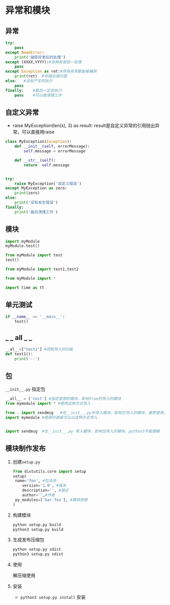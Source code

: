 # 异常和模块

## 异常

````python
try:
    pass
except NameError:
    print('捕获异常后的处理')
except (XXXX,YYYY):#多种异常统一处理
    pass
except Exception as ret:#所有异常都能被捕获
    print(ret)	#存储出错问题
else:	#没有产生时执行
    pass
finally:	#最后一定会执行
    pass	#可以做清理工作
````

## 自定义异常

* raise MyException(len(s), 3)  as result:	result是自定义异常的引用抛出异常，可以直接用raise

````python
class MyException(Exception):
    def __init__(self, errorMessage):
        self.message = errorMessage

    def __str__(self):
        return  self.message


try:
    raise MyException('自定义错误')
except MyException as zero:
    print(zero)
else:
    print('没有发生错误')
finally:
    print('最后清理工作')

````

## 模块

```python
import myModule
myModule.test()

from myModule import test
test()

from myModule import test1,test2

from myModule import *

import time as tt
```

## 单元测试

```python
if __name__ == '__main__':
	test()
```

## _ _ all _ _

````python
__al__=["test1"] #控制导入的功能
def test1():
    print('--')
````

## 包

`__init__.py` 指定包

````python
__all__ = ['test'] #指定使用的模块，影响from的导入的模块
from mymodule import * #使用这种方式导入

from . import sendmsg	#在__init__.py中导入模块，影响包导入的模块，推荐使用， 使用包名.模块名.方法()
import mymodule #使用时直接可以以这种方式导入


import sendmsg	#在__init__.py 导入模块，影响包导入的模块，python3不能理解
````

## 模块制作发布

1. 创建`setup.py`

   ````python
   from distutils.core import setup
   setup(
   	name='foo',	#包名称
       version='1.0', #版本
       description='', #描述
       author='',#作者
   	py_modules=['bar.foo'], #模块依赖
   )
   ````

2. 构建模块

   ````python
   python setup.py build
   python3 setup.py build
   ````

3. 生成发布压缩包

   ```python
   python setup.py sdist
   python3 setup.py sdist
   ```

4. 使用

   解压缩使用

5. 安装

   * `python3 setup.py install` 安装



